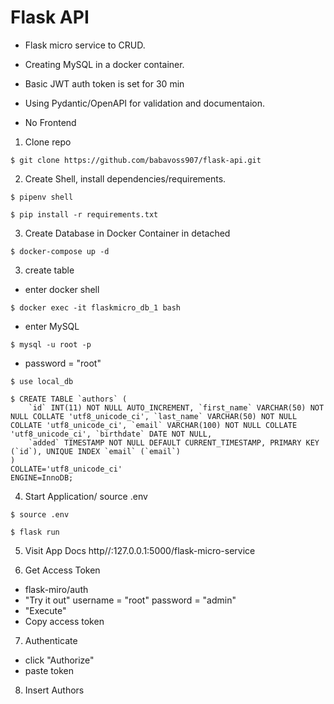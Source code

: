 # Flask API 

- Flask micro service to CRUD.

- Creating MySQL in a docker container.

- Basic JWT auth token is set for 30 min

- Using Pydantic/OpenAPI for validation and documentaion.

- No Frontend


1. Clone repo

```
$ git clone https://github.com/babavoss907/flask-api.git
```

2. Create Shell, install dependencies/requirements.

```
$ pipenv shell
```

```
$ pip install -r requirements.txt
```

3. Create Database in Docker Container in detached

```
$ docker-compose up -d
```

3. create table

- enter docker shell
```
$ docker exec -it flaskmicro_db_1 bash
```
- enter MySQL
```
$ mysql -u root -p
```

- password = "root"

```
$ use local_db
```

```
$ CREATE TABLE `authors` (
	`id` INT(11) NOT NULL AUTO_INCREMENT, `first_name` VARCHAR(50) NOT NULL COLLATE 'utf8_unicode_ci', `last_name` VARCHAR(50) NOT NULL COLLATE 'utf8_unicode_ci', `email` VARCHAR(100) NOT NULL COLLATE 'utf8_unicode_ci', `birthdate` DATE NOT NULL,
	`added` TIMESTAMP NOT NULL DEFAULT CURRENT_TIMESTAMP, PRIMARY KEY (`id`), UNIQUE INDEX `email` (`email`)
)
COLLATE='utf8_unicode_ci'
ENGINE=InnoDB;
```

4. Start Application/ source .env

```
$ source .env
```

```
$ flask run
```

5. Visit App Docs
http//:127.0.0.1:5000/flask-micro-service

6. Get Access Token

- flask-miro/auth
- "Try it out"
username = "root"
password = "admin"
- "Execute"
- Copy access token

7. Authenticate
- click "Authorize"
- paste token

8. Insert Authors